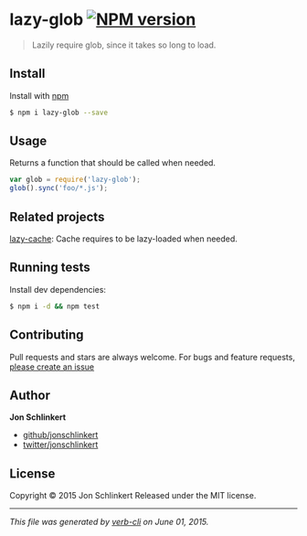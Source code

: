 # lazy-glob [![NPM version](https://badge.fury.io/js/lazy-glob.svg)](http://badge.fury.io/js/lazy-glob)

> Lazily require glob, since it takes so long to load.

## Install

Install with [npm](https://www.npmjs.com/)

```sh
$ npm i lazy-glob --save
```

## Usage

Returns a function that should be called when needed.

```js
var glob = require('lazy-glob');
glob().sync('foo/*.js');
```

## Related projects

[lazy-cache](https://github.com/jonschlinkert/lazy-cache): Cache requires to be lazy-loaded when needed.

## Running tests

Install dev dependencies:

```sh
$ npm i -d && npm test
```

## Contributing

Pull requests and stars are always welcome. For bugs and feature requests, [please create an issue](https://github.com/jonschlinkert/lazy-glob/issues/new)

## Author

**Jon Schlinkert**

+ [github/jonschlinkert](https://github.com/jonschlinkert)
+ [twitter/jonschlinkert](http://twitter.com/jonschlinkert)

## License

Copyright © 2015 Jon Schlinkert
Released under the MIT license.

***

_This file was generated by [verb-cli](https://github.com/assemble/verb-cli) on June 01, 2015._
